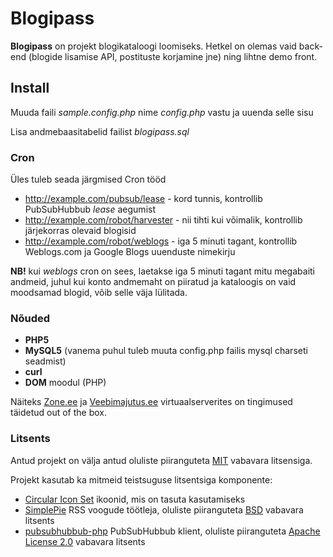 # Blogipass

**Blogipass** on projekt blogikataloogi loomiseks. Hetkel on olemas vaid back-end (blogide lisamise API, postituste korjamine jne) ning lihtne demo front.

## Install

Muuda faili *sample.config.php* nime *config.php* vastu ja uuenda selle sisu

Lisa andmebaasitabelid failist *blogipass.sql*

### Cron

Üles tuleb seada järgmised Cron tööd

  * http://example.com/pubsub/lease - kord tunnis, kontrollib PubSubHubbub *lease* aegumist    
  * http://example.com/robot/harvester - nii tihti kui võimalik, kontrollib järjekorras olevaid blogisid
  * http://example.com/robot/weblogs - iga 5 minuti tagant, kontrollib Weblogs.com ja Google Blogs uuenduste nimekirju
  
**NB!** kui *weblogs* cron on sees, laetakse iga 5 minuti tagant mitu megabaiti andmeid, juhul kui konto
andmemaht on piiratud ja kataloogis on vaid moodsamad blogid, võib selle väja lülitada.
  
### Nõuded

  * **PHP5**
  * **MySQL5** (vanema puhul tuleb muuta config.php failis mysql charseti seadmist)
  * **curl**
  * **DOM** moodul (PHP)

Näiteks [Zone.ee](http://www.zone.ee) ja [Veebimajutus.ee](http://www.veebimajutus.ee) virtuaalserverites on tingimused täidetud out of the box.

### Litsents

Antud projekt on välja antud oluliste piiranguteta [MIT](blob/master/LICENSE) vabavara litsensiga.

Projekt kasutab ka mitmeid teistsuguse litsentsiga komponente:

  * [Circular Icon Set](http://prothemedesign.com/circular-icons/) ikoonid, mis on tasuta kasutamiseks
  * [SimplePie](http://simplepie.org/) RSS voogude töötleja, oluliste piiranguteta [BSD](http://www.opensource.org/licenses/bsd-license.php) vabavara litsents
  * [pubsubhubbub-php](http://code.google.com/p/pubsubhubbub-php/) PubSubHubbub klient, oluliste piiranguteta [Apache License 2.0](http://www.opensource.org/licenses/apache2.0) vabavara litsents